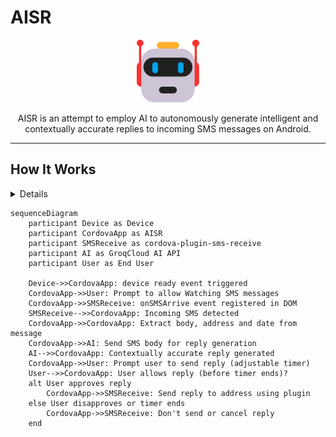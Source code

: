 # AISR



<p align="center">
  <img width="100" height="100" src="https://github.com/MurageKabui/AISR/blob/main/AISR.png?raw=true"><br>
</p>

<p align="center">
	AISR is an attempt to employ AI to autonomously generate intelligent and contextually accurate replies to incoming SMS messages on Android.
</p>

---



## How It Works

<details>

    <summary>step-by-step breakdown</summary>
  
  
    1. **Device Initialization**: 
       - The app is launched, `deviceready` event is fired, it signifies the app is ready to interact with native plugins and features via cordova.
    
    2. **Registering the SMS Listener**:
       - After firing the `deviceready` event, if SMS watching is allowed, an event listener ``onSMSArrive`` from ``cordova-plugin-sms-receive`` is registered. This listener is responsible for detecting incoming SMS messages on the host device.
       
       > This is assuming that the Phone and SMS permission is allowed.
    
    3. **Capturing Incoming SMS**:
       - When a new SMS message is detected, `onSMSArrive` event is triggered.  We proceed to extract the SMS data, specifically the message body, sender's address and the current date.
    
    4. **AI-Powered Response Generation**:
       - The extracted SMS body along with the last nth messages are sent to Groqcloud AI API for analysis in order to generate a contextually accurate reply.
       
       A customized system prompt is also used at this point to allow a personalized reply for the received message.
    
    5. **User Interaction**:
       - After the AI generates a reply, the app prompts the user to review and approve the response. An adjustable timer is initiated, giving the user a specified amount of time to approve or modify the reply.
    
    6. **Automated Reply**:
       - If the user approves the AI-generated reply within the given time, the app uses the SMS plugin to send the reply back to the original sender. If the timer expires without user intervention, the app can either send the reply automatically or cancel the operation based on predefined settings.
    
    > This process allows for a smooth and automated interaction with SMS messages, enhancing the user experience by combining native device features with advanced AI capabilities.

  
</details>

```mermaid
sequenceDiagram
    participant Device as Device
    participant CordovaApp as AISR
    participant SMSReceive as cordova-plugin-sms-receive
    participant AI as GroqCloud AI API
    participant User as End User

    Device->>CordovaApp: device ready event triggered
    CordovaApp->>User: Prompt to allow Watching SMS messages
    CordovaApp->>SMSReceive: onSMSArrive event registered in DOM
    SMSReceive-->>CordovaApp: Incoming SMS detected
    CordovaApp->>CordovaApp: Extract body, address and date from message
    CordovaApp->>AI: Send SMS body for reply generation
    AI-->>CordovaApp: Contextually accurate reply generated
    CordovaApp->>User: Prompt user to send reply (adjustable timer)
    User-->>CordovaApp: User allows reply (before timer ends)?
    alt User approves reply
        CordovaApp->>SMSReceive: Send reply to address using plugin
    else User disapproves or timer ends
        CordovaApp->>SMSReceive: Don't send or cancel reply
    end
```